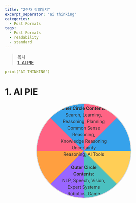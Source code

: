 ```yaml
---
title: "2주차 강의일지"
excerpt_separator: "ai thinking"
categories:
  - Post Formats
tags:
  - Post Formats
  - readability
  - standard
---
```


> 목차  
> [1. AI PIE](#1-ai-pie)  


```yaml
print('AI THINKING')
```
  
# 1. AI PIE
<div style="position: relative; width: 300px; height: 300px; margin: 20px auto; border: 2px solid #ddd; border-radius: 50%; overflow: hidden;"> <!-- Outer Circle --> <div style="position: absolute; width: 100%; height: 100%; border-radius: 50%; clip-path: circle(70%); background: conic-gradient(#ff9f40 0% 16.67%, #4bc0c0 16.67% 33.34%, #9966ff 33.34% 50%, #ff6384 50% 66.67%, #36a2eb 66.67% 83.34%, #ffce56 83.34% 100%);"> </div> <!-- Inner Circle --> <div style="position: absolute; width: 100%; height: 100%; border-radius: 50%; clip-path: circle(50%); background: conic-gradient(#ff6384 0% 12.5%, #36a2eb 12.5% 25%, #ffce56 25% 37.5%, #4bc0c0 37.5% 50%, #9966ff 50% 62.5%, #ff9f40 62.5% 75%, #ff6384 75% 87.5%, #36a2eb 87.5% 100%);"> </div> <!-- Text Content --> <div style="position: absolute; top: 50%; left: 50%; transform: translate(-50%, -50%); text-align: center; color: #333; font-size: 14px; line-height: 1.5;"> <div><strong>Inner Circle Contents:</strong></div> <div>Search, Learning, Reasoning, Planning</div> <div>Common Sense Reasoning, Knowledge Reasoning</div> <div>Uncertainty Reasoning, AI Tools</div> <br> <div><strong>Outer Circle Contents:</strong></div> <div>NLP, Speech, Vision, Expert Systems</div> <div>Robotics, Game</div> </div> </div>
